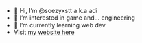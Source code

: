 - 👋 Hi, I’m @soezyxstt a.k.a adi
- 👀 I’m interested in game and... engineering
- 🌱 I’m currently learning web dev
- Visit [my website here](soezyxst.me)
